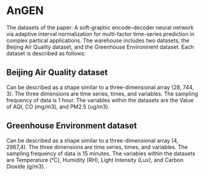 # AnGEN
The datasets of the paper: A soft-graphic encode-decoder neural network via adaptive interval normalization for multi-factor time-series prediction in complex partical applications. The warehouse includes two datasets, the Beijing Air Quality dataset, and the Greenhouse Environment dataset.  Each dataset is described as follows:
## Beijing Air Quality dataset
Can be described as a shape similar to a three-dimensional array (28, 744, 3). The three dimensions are time series, times, and variables. The sampling frequency of data is 1 hour. The variables within the datasets are the Value of AQI, CO (mg/m3), and PM2.5 (ug/m3).
## Greenhouse Environment dataset
Can be described as a shape similar to a three-dimensional array (4, 2967,4). The three dimensions are time series, times, and variables. The sampling frequency of data is 15 minutes. The variables within the datasets are Temperature (°C), Humidity (RH), Light Intensity (Lux), and Carbon Dioxide (g/m3).
